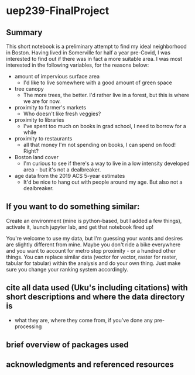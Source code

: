 # uep239-FinalProject

## Summary

This short notebook is a preliminary attempt to find my ideal neighborhood in Boston. Having lived in Somerville 
for half a year pre-Covid, I was interested to find out if there was in fact a more suitable area. I was most interested 
in the following variables, for the reasons below:  

- amount of impervious surface area
    - I'd like to live somewhere with a good amount of green space
- tree canopy
    - The more trees, the better. I'd rather live in a forest, but this is where we are for now.
- proximity to farmer's markets
    - Who doesn't like fresh veggies?
- proximity to libraries
    - I've spent too much on books in grad school, I need to borrow for a while
- proximity to restaurants
    - all that money I'm not spending on books, I can spend on food! Right? 
- Boston land cover
    - I'm curious to see if there's a way to live in a low intensity developed area - but it's not a dealbreaker.
- age data from the 2019 ACS 5-year estimates
    - It'd be nice to hang out with people around my age. But also not a dealbreaker.


## If you want to do something similar:
Create an environment (mine is python-based, but I added a few things), activate it, launch jupyter lab, and get that notebook fired up!

You're welcome to use my data, but I'm guessing your wants and desires are slightly different from mine. Maybe you don't ride a 
bike everywhere and you want to account for metro stop proximity - or a hundred other things. You can replace similar data 
(vector for vector, raster for raster, tabular for tabular) within the analysis and do your own thing. Just make sure 
you change your ranking system accordingly.


## cite all data used (Uku's including citations) with short descriptions and where the data directory is
- what they are, where they come from, if you've done any pre-processing


## brief overview of packages used

## acknowledgments and referenced resources